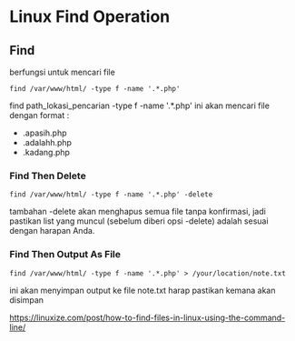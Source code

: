 # Linux Find Operation

## Find

berfungsi untuk mencari file

```
find /var/www/html/ -type f -name '.*.php'
```

find path_lokasi_pencarian -type f -name '.\*.php' ini akan mencari file dengan format :

- .apasih.php
- .adalahh.php
- .kadang.php

### Find Then Delete

```
find /var/www/html/ -type f -name '.*.php' -delete
```

tambahan -delete akan menghapus semua file tanpa konfirmasi, jadi pastikan list yang muncul (sebelum diberi opsi -delete) adalah sesuai dengan harapan Anda.

### Find Then Output As File

```
find /var/www/html/ -type f -name '.*.php' > /your/location/note.txt
```

ini akan menyimpan output ke file note.txt harap pastikan kemana akan disimpan

https://linuxize.com/post/how-to-find-files-in-linux-using-the-command-line/
